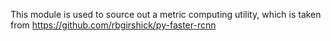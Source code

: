 This module is used to source out a metric computing utility, which
is taken from https://github.com/rbgirshick/py-faster-rcnn
